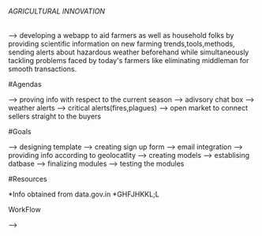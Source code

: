 ###### AGRICULTURAL INNOVATION

--> developing a webapp to aid farmers as well as household folks by providing scientific information on new farming trends,tools,methods,
sending alerts about hazardous weather beforehand while simultaneously tackling problems faced by today's farmers like eliminating 
middleman for smooth transactions.  


#Agendas

--> proving info with respect to the current season 
--> adivsory chat box
--> weather alerts
--> critical alerts(fires,plagues)
--> open market to connect sellers straight to the buyers

#Goals

--> designing template
--> creating sign up form
--> email integration
--> providing info according to geolocatlity
--> creating models
--> establising datbase
--> finalizing modules
--> testing the modules

#Resources

*Info obtained from data.gov.in 
*GHFJHKKL;L

WorkFlow

--> 









































































